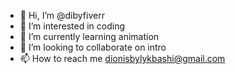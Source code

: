 - 👋 Hi, I’m @dibyfiverr
- 👀 I’m interested in coding
- 🌱 I’m currently learning animation 
- 💞️ I’m looking to collaborate on intro
- 📫 How to reach me dionisbylykbashi@gmail.com

<!---
dibyfiverr/dibyfiverr is a ✨ special ✨ repository because its `README.md` (this file) appears on your GitHub profile.
You can click the Preview link to take a look at your changes.
--->
